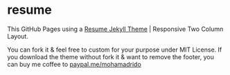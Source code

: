 # resume
This GitHub Pages using a <a href="https://github.com/mohamadrido/resume-jekyll-theme">Resume Jekyll Theme</a> | Responsive Two Column Layout.

You can fork it & feel free to custom for your purpose under MIT License. If you download the theme without fork it & want to remove the footer, you can buy me coffee to <a href="https://paypal.me/mohamadrido">paypal.me/mohamadrido</a>
